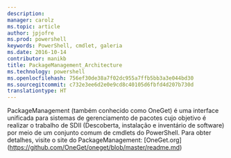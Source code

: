 ```yaml
---
description: 
manager: carolz
ms.topic: article
author: jpjofre
ms.prod: powershell
keywords: PowerShell, cmdlet, galeria
ms.date: 2016-10-14
contributor: manikb
title: PackageManagement_Architecture
ms.technology: powershell
ms.openlocfilehash: 756ef30de38a7f02dc955a7ffb5bb3a3e044bd30
ms.sourcegitcommit: c732e3ee6d2e0e9cd8c40105d6fbfd4d207b730d
translationtype: HT
---
```

PackageManagement (também conhecido como OneGet) é uma interface unificada para sistemas de gerenciamento de pacotes cujo objetivo é realizar o trabalho de SDII (Descoberta, instalação e inventário de software) por meio de um conjunto comum de cmdlets do PowerShell. Para obter detalhes, visite o site do PackageManagement: [OneGet.org] (https://github.com/OneGet/oneget/blob/master/readme.md)

